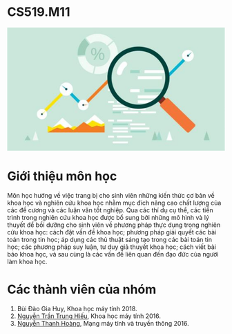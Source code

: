 # CS519.M11

![](research_methodology.jpg)

# Giới thiệu môn học
Môn học hướng về việc trang bị cho sinh viên những kiến thức cơ bản về khoa học và 
nghiên cứu khoa học nhằm mục đích nâng cao chất lượng của các đề cương và các luận 
văn tốt nghiệp. Qua các thí dụ cụ thể, các tiến trình trong nghiên cứu khoa học được bổ 
sung bởi những mô hình và lý thuyết để bồi dưỡng cho sinh viên về phương pháp thực 
dụng trong nghiên cứu khoa học: cách đặt vấn đề khoa học; phương pháp giải quyết 
các bài toán trong tin học; áp dụng các thủ thuật sáng tạo trong các bài toán tin học; các 
phương pháp suy luận, tư duy giả thuyết khoa học; cách viết bài báo khoa học, và sau 
cùng là các vấn đề liên quan đến đạo đức của người làm khoa học.

# Các thành viên của nhóm
1. Bùi Đào Gia Huy, Khoa học máy tính 2018.
2. [Nguyễn Trần Trung Hiếu](https://github.com/trunghieu2725/hieuCS519.M11), Khoa học máy tính 2016.
3. [Nguyễn Thanh Hoàng](https://link-url-here.org), Mạng máy tính và truyền thông 2016.
